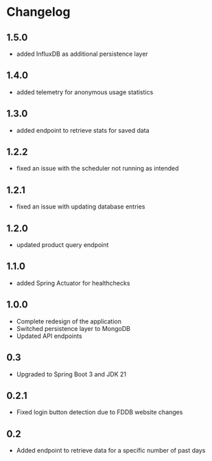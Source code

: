 # Changelog

## 1.5.0

- added InfluxDB as additional persistence layer

## 1.4.0

- added telemetry for anonymous usage statistics

## 1.3.0

- added endpoint to retrieve stats for saved data

## 1.2.2

- fixed an issue with the scheduler not running as intended

## 1.2.1

- fixed an issue with updating database entries

## 1.2.0

- updated product query endpoint

## 1.1.0

- added Spring Actuator for healthchecks

## 1.0.0

- Complete redesign of the application
- Switched persistence layer to MongoDB
- Updated API endpoints

## 0.3

- Upgraded to Spring Boot 3 and JDK 21

## 0.2.1

- Fixed login button detection due to FDDB website changes

## 0.2

- Added endpoint to retrieve data for a specific number of past days